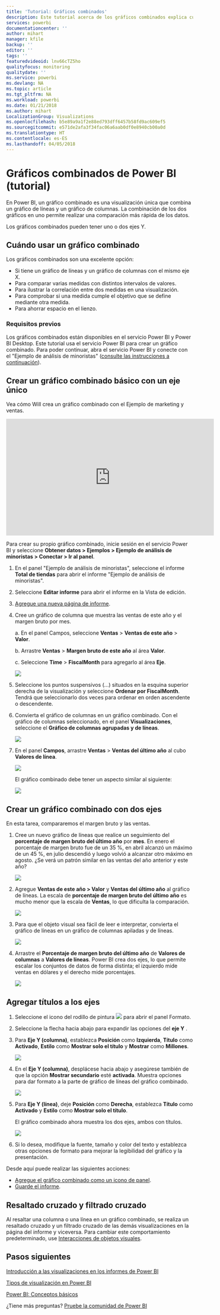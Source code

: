 ```yaml
---
title: 'Tutorial: Gráficos combinados'
description: Este tutorial acerca de los gráficos combinados explica cuándo utilizarlos y cómo se crean en el servicio Power BI y Power BI Desktop.
services: powerbi
documentationcenter: ''
author: mihart
manager: kfile
backup: ''
editor: ''
tags: ''
featuredvideoid: lnv66cTZ5ho
qualityfocus: monitoring
qualitydate: ''
ms.service: powerbi
ms.devlang: NA
ms.topic: article
ms.tgt_pltfrm: NA
ms.workload: powerbi
ms.date: 01/21/2018
ms.author: mihart
LocalizationGroup: Visualizations
ms.openlocfilehash: b5e89a9a1f2e88ed793dff6457b58fd9ac609ef5
ms.sourcegitcommit: e571de2afa3f34fac06a6aab0df0e8940cb00a0d
ms.translationtype: HT
ms.contentlocale: es-ES
ms.lasthandoff: 04/05/2018
---
```

# <a name="combo-chart-in-power--tutorial"></a>Gráficos combinados de Power BI (tutorial)
En Power BI, un gráfico combinado es una visualización única que combina un gráfico de líneas y un gráfico de columnas. La combinación de los dos gráficos en uno permite realizar una comparación más rápida de los datos.

Los gráficos combinados pueden tener uno o dos ejes Y.

## <a name="when-to-use-a-combo-chart"></a>Cuándo usar un gráfico combinado
Los gráficos combinados son una excelente opción:

* Si tiene un gráfico de líneas y un gráfico de columnas con el mismo eje X.
* Para comparar varias medidas con distintos intervalos de valores.
* Para ilustrar la correlación entre dos medidas en una visualización.
* Para comprobar si una medida cumple el objetivo que se define mediante otra medida.
* Para ahorrar espacio en el lienzo.

### <a name="prerequisites"></a>Requisitos previos
Los gráficos combinados están disponibles en el servicio Power BI y Power BI Desktop. Este tutorial usa el servicio Power BI para crear un gráfico combinado. Para poder continuar, abra el servicio Power BI y conecte con el "Ejemplo de análisis de minoristas" ([consulte las instrucciones a continuación](#create)).


## <a name="create-a-basic-single-axis-combo-chart"></a>Crear un gráfico combinado básico con un eje único
Vea cómo Will crea un gráfico combinado con el Ejemplo de marketing y ventas.

<iframe width="560" height="315" src="https://www.youtube.com/embed/lnv66cTZ5ho?list=PL1N57mwBHtN0JFoKSR0n-tBkUJHeMP2cP" frameborder="0" allowfullscreen></iframe>  

<a name="create"></a> Para crear su propio gráfico combinado, inicie sesión en el servicio Power BI y seleccione **Obtener datos \> Ejemplos \> Ejemplo de análisis de minoristas > Conectar > Ir al panel**.

1. En el panel "Ejemplo de análisis de minoristas", seleccione el informe **Total de tiendas** para abrir el informe "Ejemplo de análisis de minoristas".
2. Seleccione **Editar informe** para abrir el informe en la Vista de edición.
3. [Agregue una nueva página de informe](power-bi-report-add-page.md).
4. Cree un gráfico de columna que muestra las ventas de este año y el margen bruto por mes.

    a.  En el panel Campos, seleccione **Ventas** \> **Ventas de este año** > **Valor**.

    b.  Arrastre **Ventas** \> **Margen bruto de este año** al área **Valor**.

    c.  Seleccione **Time** \> **FiscalMonth** para agregarlo al área **Eje**.

    ![](media/power-bi-visualization-combo-chart/combotutorial1new.png)
5. Seleccione los puntos suspensivos (...) situados en la esquina superior derecha de la visualización y seleccione **Ordenar por FiscalMonth**. Tendrá que seleccionarlo dos veces para ordenar en orden ascendente o descendente.

6. Convierta el gráfico de columnas en un gráfico combinado. Con el gráfico de columnas seleccionado, en el panel **Visualizaciones**, seleccione el **Gráfico de columnas agrupadas y de líneas**.

    ![](media/power-bi-visualization-combo-chart/converttocombo_new2.png)
7. En el panel **Campos**, arrastre **Ventas** \> **Ventas del último año** al cubo **Valores de línea**.

   ![](media/power-bi-visualization-combo-chart/linevaluebucket.png)

   El gráfico combinado debe tener un aspecto similar al siguiente:

   ![](media/power-bi-visualization-combo-chart/combochartdone-new.png)

## <a name="create-a-combo-chart-with-two-axes"></a>Crear un gráfico combinado con dos ejes
En esta tarea, compararemos el margen bruto y las ventas.

1. Cree un nuevo gráfico de líneas que realice un seguimiento del **porcentaje de margen bruto del último año** por **mes**.  En enero el porcentaje de margen bruto fue de un 35 %, en abril alcanzó un máximo de un 45 %, en julio descendió y luego volvió a alcanzar otro máximo en agosto. ¿Se verá un patrón similar en las ventas del año anterior y este año?

   ![](media/power-bi-visualization-combo-chart/combo1_new.png)
2. Agregue **Ventas de este año > Valor** y **Ventas del último año** al gráfico de líneas. La escala de **porcentaje de margen bruto del último año** es mucho menor que la escala de **Ventas**, lo que dificulta la comparación.      

   ![](media/power-bi-visualization-combo-chart/flatline_new.png)
3. Para que el objeto visual sea fácil de leer e interpretar, convierta el gráfico de líneas en un gráfico de columnas apiladas y de líneas.

   ![](media/power-bi-visualization-combo-chart/converttocombo_new.png)
4. Arrastre el **Porcentaje de margen bruto del último año** de **Valores de columnas** a **Valores de líneas**. Power BI crea dos ejes, lo que permite escalar los conjuntos de datos de forma distinta; el izquierdo mide ventas en dólares y el derecho mide porcentajes.

   ![](media/power-bi-visualization-combo-chart/power-bi-combochart.png)    

## <a name="add-titles-to-the-axes"></a>Agregar títulos a los ejes
1. Seleccione el icono del rodillo de pintura ![](media/power-bi-visualization-combo-chart/power-bi-paintroller.png) para abrir el panel Formato.
2. Seleccione la flecha hacia abajo para expandir las opciones del **eje Y** .
3. Para **Eje Y (columna)**, establezca **Posición** como **Izquierda**, **Título** como **Activado**, **Estilo** como **Mostrar solo el título** y **Mostrar** como **Millones**.

   ![](media/power-bi-visualization-combo-chart/power-bi-y-axis-column.png)
4. En el **Eje Y (columna)**, desplácese hacia abajo y asegúrese también de que la opción **Mostrar secundario** esté **activada**. Muestra opciones para dar formato a la parte de gráfico de líneas del gráfico combinado.

   ![](media/power-bi-visualization-combo-chart/power-bi-show-secondary.png)
5. Para **Eje Y (línea)**, deje **Posición** como **Derecha**, establezca **Título** como **Activado** y **Estilo** como **Mostrar solo el título**.

   El gráfico combinado ahora muestra los dos ejes, ambos con títulos.

   ![](media/power-bi-visualization-combo-chart/power-bi-titles-on.png)

6. Si lo desea, modifique la fuente, tamaño y color del texto y establezca otras opciones de formato para mejorar la legibilidad del gráfico y la presentación.

Desde aquí puede realizar las siguientes acciones:

* [Agregue el gráfico combinado como un icono de panel](service-dashboard-tiles.md).
* [Guarde el informe](service-report-save.md).

## <a name="cross-highlighting-and-cross-filtering"></a>Resaltado cruzado y filtrado cruzado

Al resaltar una columna o una línea en un gráfico combinado, se realiza un resaltado cruzado y un filtrado cruzado de las demás visualizaciones en la página del informe y viceversa. Para cambiar este comportamiento predeterminado, use [Interacciones de objetos visuales](service-reports-visual-interactions.md).

## <a name="next-steps"></a>Pasos siguientes

[Introducción a las visualizaciones en los informes de Power BI](power-bi-report-visualizations.md)

[Tipos de visualización en Power BI](power-bi-visualization-types-for-reports-and-q-and-a.md)

[Power BI: Conceptos básicos](service-basic-concepts.md)

¿Tiene más preguntas? [Pruebe la comunidad de Power BI](http://community.powerbi.com/)

